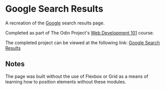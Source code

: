 # Google Search Results

A recreation of the [Google](https://google.com) search results page.

Completed as part of The Odin Project's [Web Development 101](https://www.theodinproject.com/courses/web-development-101) course.

The completed project can be viewed at the following link: [Google Search Results](https://antholex-google-search-results.netlify.com/)

## Notes
The page was built without the use of Flexbox or Grid as a means of learning how to position elements without these modules.
